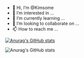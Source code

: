 - 👋 Hi, I’m @Kimsome
- 👀 I’m interested in ...
- 🌱 I’m currently learning ...
- 💞️ I’m looking to collaborate on ...
- 📫 How to reach me ...

[![Anurag's GitHub stats](https://github-readme-stats.vercel.app/api?username=kimsome&count_private=true&show_icons=true?theme=algolia)](https://github.com/kimsome/github-readme-stats)


![Anurag's GitHub stats](https://github-readme-stats.vercel.app/api?username=kimsome&count_private=true&show_icons=true&theme=algolia)

